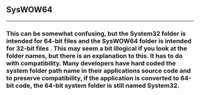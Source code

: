 ## SysWOW64
---

### This can be somewhat confusing, but the System32 folder is intended for 64-bit files and the SysWOW64 folder is intended for 32-bit files . This may seem a bit illogical if you look at the folder names, but there is an explanation to this. It has to do with compatibility. Many developers have hard coded the system folder path name in their applications source code and to preserve compatibility, if the application is converted to 64-bit code, the 64-bit system folder is still named System32.

